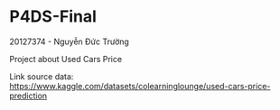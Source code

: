 # P4DS-Final

20127374 - Nguyễn Đức Trường

Project about Used Cars Price

Link source data: https://www.kaggle.com/datasets/colearninglounge/used-cars-price-prediction


